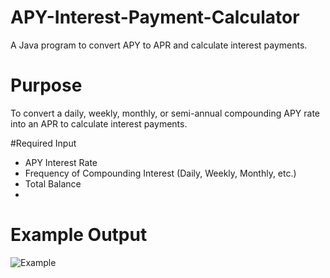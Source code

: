 # APY-Interest-Payment-Calculator
A Java program to convert APY to APR and calculate interest payments.

# Purpose
To convert a daily, weekly, monthly, or semi-annual compounding APY rate into an APR to calculate interest payments.

#Required Input
- APY Interest Rate
- Frequency of Compounding Interest (Daily, Weekly, Monthly, etc.)
- Total Balance
- 
# Example Output
![Example](https://github.com/sazncode/APY-Interest-Payment-Calculator/blob/master/example_run.jpg)

